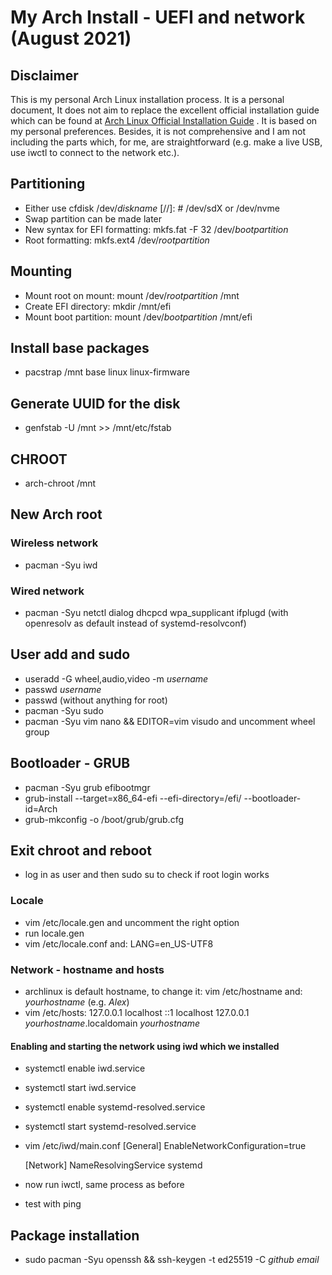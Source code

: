 # My Arch Install - UEFI and network (August 2021)

## Disclaimer

This is my personal Arch Linux installation process. It is a personal document,
It does not aim to replace the excellent official installation guide which can 
be found at [Arch Linux Official Installation Guide](https://wiki.archlinux.org/title/installation_guide) . It is based on my personal preferences. Besides, 
it is not comprehensive and I am not including the parts which, for me, 
are straightforward (e.g. make a live USB, use iwctl to connect to the 
network etc.).

## Partitioning

- Either use cfdisk /dev/*diskname* [//]: # /dev/sdX or /dev/nvme
- Swap partition can be made later
- New syntax for EFI formatting: mkfs.fat -F 32 /dev/*bootpartition*
- Root formatting: mkfs.ext4 /dev/*rootpartition*

## Mounting

- Mount root on mount: mount /dev/*rootpartition* /mnt
- Create EFI directory: mkdir /mnt/efi
- Mount boot partition: mount /dev/*bootpartition* /mnt/efi

## Install base packages

- pacstrap /mnt base linux linux-firmware

## Generate UUID for the disk

- genfstab -U /mnt >> /mnt/etc/fstab

## CHROOT

- arch-chroot /mnt

## New Arch root

### Wireless network

- pacman -Syu iwd

### Wired network

- pacman -Syu netctl dialog dhcpcd wpa_supplicant ifplugd (with openresolv as
default instead of systemd-resolvconf)

## User add and sudo

- useradd -G wheel,audio,video -m *username*
- passwd *username*
- passwd (without anything for root)
- pacman -Syu sudo
- pacman -Syu vim nano && EDITOR=vim visudo and uncomment wheel group

## Bootloader - GRUB

- pacman -Syu grub efibootmgr
- grub-install --target=x86_64-efi --efi-directory=/efi/ --bootloader-id=Arch
- grub-mkconfig -o /boot/grub/grub.cfg

## Exit chroot and reboot

- log in as user and then sudo su to check if root login works

### Locale

- vim /etc/locale.gen and uncomment the right option
- run locale.gen
- vim /etc/locale.conf and: LANG=en_US-UTF8

### Network - hostname and hosts

- archlinux is default hostname, to change it:
  vim /etc/hostname and: *yourhostname* (e.g. *Alex*)
- vim /etc/hosts:
  127.0.0.1  localhost
  ::1        localhost
  127.0.0.1  *yourhostname*.localdomain *yourhostname*

#### Enabling and starting the network using iwd which we installed

- systemctl enable iwd.service
- systemctl start iwd.service
- systemctl enable systemd-resolved.service
- systemctl start systemd-resolved.service
- vim /etc/iwd/main.conf
    [General]
    EnableNetworkConfiguration=true
    
    [Network]
    NameResolvingService systemd

- now run iwctl, same process as before
- test with ping

## Package installation

- sudo pacman -Syu openssh && ssh-keygen -t ed25519 -C *github email*



